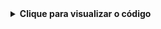 <details>
<summary><strong>Clique para visualizar o código</strong></summary>
-- Criação do banco de dados SUCOS
CREATE DATABASE SUCOS;
</details>
